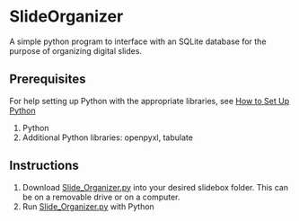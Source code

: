 # SlideOrganizer
A simple python program to interface with an SQLite database for the purpose of organizing digital slides.

## Prerequisites
For help setting up Python with the appropriate libraries, see [How to Set Up Python](setup_python.md)
1. Python
2. Additional Python libraries: openpyxl, tabulate

## Instructions
1. Download [Slide_Organizer.py](Slide_Organizer.py) into your desired slidebox folder. This can be on a removable drive or on a computer.
2. Run [Slide_Organizer.py](Slide_Organizer.py) with Python
